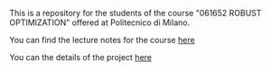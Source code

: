 This is a repository for the students of the course "061652 ROBUST OPTIMIZATION" offered at Politecnico di Milano.


You can find the lecture notes for the course [here](http://tintin.hec.ca/pages/erick.delage/MATH80624_LectureNotes.pdf)

You can the details of the project [here](./project.md)

